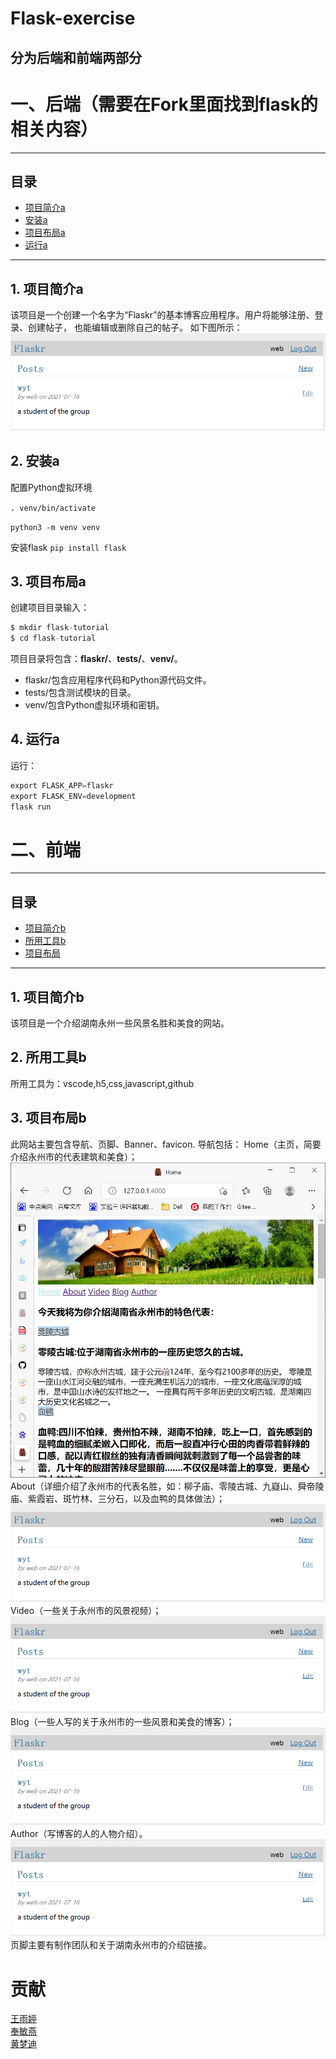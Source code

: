# Flask-exercise
## 分为后端和前端两部分

# 一、后端（需要在Fork里面找到flask的相关内容）

----
## 目录
* [项目简介a](#jump1)
* [安装a](#jump2)
* [项目布局a](#jump3)
* [运行a](#jump4)
----
## <span id="jump1">1. 项目简介a</span>
该项目是一个创建一个名字为“Flaskr”的基本博客应用程序。用户将能够注册、登录、创建帖子，
也能编辑或删除自己的帖子。
如下图所示：
![web1 图标](https://github.com/webtestings/Flask-exercise/blob/main/web1.png)

## <span id="jump2">2. 安装a</span>
配置Python虚拟环境  

`. venv/bin/activate`   

`python3 -m venv venv`

安装flask
`pip install flask`

## <span id="jump3">3. 项目布局a</span>
创建项目目录输入：
```python
$ mkdir flask-tutorial
$ cd flask-tutorial
```
项目目录将包含：**flaskr/**、**tests/**、**venv/**。
* flaskr/包含应用程序代码和Python源代码文件。
* tests/包含测试模块的目录。
* venv/包含Python虚拟环境和密钥。

## <span id="jump4">4. 运行a</span>

运行：
```python
export FLASK_APP=flaskr
export FLASK_ENV=development
flask run
```

# 二、前端
----
## 目录
* [项目简介b](#jump5)
* [所用工具b](#jump6)
* [项目布局](#jump7)
----

## <span id="jump5">1. 项目简介b</span>
该项目是一个介绍湖南永州一些风景名胜和美食的网站。

## <span id="jump6">2. 所用工具b</span>
所用工具为：vscode,h5,css,javascript,github

## <span id="jump7">3. 项目布局b</span>
此网站主要包含导航、页脚、Banner、favicon.
导航包括：
Home（主页，简要介绍永州市的代表建筑和美食）；
![Home 图标](https://github.com/webtestings/Flask-exercise/blob/main/home.jpg)
About（详细介绍了永州市的代表名胜，如：柳子庙、零陵古城、九嶷山、舜帝陵庙、紫霞岩、斑竹林、三分石，以及血鸭的具体做法）；
![About 图标](https://github.com/webtestings/Flask-exercise/blob/main/web1.png)
Video（一些关于永州市的风景视频）；
![Video 图标](https://github.com/webtestings/Flask-exercise/blob/main/web1.png)
Blog（一些人写的关于永州市的一些风景和美食的博客）；
![Blog 图标](https://github.com/webtestings/Flask-exercise/blob/main/web1.png)
Author（写博客的人的人物介绍）。
![Author 图标](https://github.com/webtestings/Flask-exercise/blob/main/web1.png)
页脚主要有制作团队和关于湖南永州市的介绍链接。


# 贡献
[王雨婷](https://github.com/winnie0323)  
[奉敏燕](https://github.com/Mint123673)  
[黄梦迪](https://github.com/luck581)  
